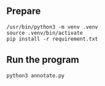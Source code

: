 ## Prepare

```
/usr/bin/python3 -m venv .venv
source .venv/bin/activate
pip install -r requirement.txt
```

## Run the program

```
python3 annotate.py
```
